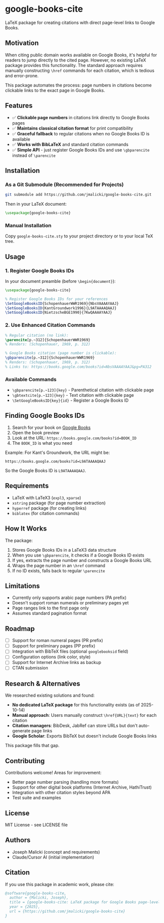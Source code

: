 # google-books-cite

LaTeX package for creating citations with direct page-level links to Google Books.

## Motivation

When citing public domain works available on Google Books, it's helpful for readers to jump directly to the cited page. However, no existing LaTeX package provides this functionality. The standard approach requires manually constructing `\href` commands for each citation, which is tedious and error-prone.

This package automates the process: page numbers in citations become clickable links to the exact page in Google Books.

## Features

- ✅ **Clickable page numbers** in citations link directly to Google Books pages
- ✅ **Maintains classical citation format** for print compatibility
- ✅ **Graceful fallback** to regular citations when no Google Books ID is available
- ✅ **Works with BibLaTeX** and standard citation commands
- ✅ **Simple API** - just register Google Books IDs and use `\gbparencite` instead of `\parencite`

## Installation

### As a Git Submodule (Recommended for Projects)

```bash
git submodule add https://github.com/jmalicki/google-books-cite.git
```

Then in your LaTeX document:
```latex
\usepackage{google-books-cite}
```

### Manual Installation

Copy `google-books-cite.sty` to your project directory or to your local TeX tree.

## Usage

### 1. Register Google Books IDs

In your document preamble (before `\begin{document}`):

```latex
\usepackage{google-books-cite}

% Register Google Books IDs for your references
\SetGoogleBooksID{SchopenhauerWWR1969}{NbsVAAAAYAAJ}
\SetGoogleBooksID{KantGroundwork1996}{L9ATAAAAQAAJ}
\SetGoogleBooksID{NietzscheBGE1990}{7KwQAAAAYAAJ}
```

### 2. Use Enhanced Citation Commands

```latex
% Regular citation (no link):
\parencite[p.~312]{SchopenhauerWWR1969}
% Renders: (Schopenhauer, 1969, p. 312)

% Google Books citation (page number is clickable):
\gbparencite[p.~312]{SchopenhauerWWR1969}
% Renders: (Schopenhauer, 1969, p. 312)
% Links to: https://books.google.com/books?id=NbsVAAAAYAAJ&pg=PA312
```

### Available Commands

- `\gbparencite[p.~123]{key}` - Parenthetical citation with clickable page
- `\gbtextcite[p.~123]{key}` - Text citation with clickable page
- `\SetGoogleBooksID{key}{id}` - Register a Google Books ID

## Finding Google Books IDs

1. Search for your book on [Google Books](https://books.google.com/)
2. Open the book preview
3. Look at the URL: `https://books.google.com/books?id=BOOK_ID`
4. The `BOOK_ID` is what you need

Example: For Kant's Groundwork, the URL might be:
```
https://books.google.com/books?id=L9ATAAAAQAAJ
```
So the Google Books ID is `L9ATAAAAQAAJ`.

## Requirements

- LaTeX with LaTeX3 (`expl3`, `xparse`)
- `xstring` package (for page number extraction)
- `hyperref` package (for creating links)
- `biblatex` (for citation commands)

## How It Works

The package:
1. Stores Google Books IDs in a LaTeX3 data structure
2. When you use `\gbparencite`, it checks if a Google Books ID exists
3. If yes, extracts the page number and constructs a Google Books URL
4. Wraps the page number in an `\href` command
5. If no ID exists, falls back to regular `\parencite`

## Limitations

- Currently only supports arabic page numbers (PA prefix)
- Doesn't support roman numerals or preliminary pages yet
- Page ranges link to the first page only
- Assumes standard pagination format

## Roadmap

- [ ] Support for roman numeral pages (PR prefix)
- [ ] Support for preliminary pages (PP prefix)  
- [ ] Integration with BibTeX files (optional `googlebooksid` field)
- [ ] Configuration options (link color, style)
- [ ] Support for Internet Archive links as backup
- [ ] CTAN submission

## Research & Alternatives

We researched existing solutions and found:
- **No dedicated LaTeX package** for this functionality exists (as of 2025-10-14)
- **Manual approach**: Users manually construct `\href{URL}{text}` for each citation
- **Citation managers**: BibDesk, JabRef can store URLs but don't auto-generate page links
- **Google Scholar**: Exports BibTeX but doesn't include Google Books links

This package fills that gap.

## Contributing

Contributions welcome! Areas for improvement:
- Better page number parsing (handling more formats)
- Support for other digital book platforms (Internet Archive, HathiTrust)
- Integration with other citation styles beyond APA
- Test suite and examples

## License

MIT License - see LICENSE file

## Authors

- Joseph Malicki (concept and requirements)
- Claude/Cursor AI (initial implementation)

## Citation

If you use this package in academic work, please cite:

```bibtex
@software{google-books-cite,
  author = {Malicki, Joseph},
  title = {google-books-cite: LaTeX package for Google Books page-level citations},
  year = {2025},
  url = {https://github.com/jmalicki/google-books-cite}
}
```

